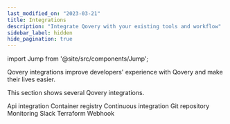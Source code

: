 ```yaml
---
last_modified_on: "2023-03-21"
title: Integrations
description: "Integrate Qovery with your existing tools and workflow"
sidebar_label: hidden
hide_pagination: true
---
```


import Jump from '@site/src/components/Jump';

Qovery integrations improve developers' experience with Qovery and make their lives easier.

This section shows several Qovery integrations.

<Jump to="/docs/using-qovery/integration/api-integration/">Api integration</Jump>
<Jump to="/docs/using-qovery/integration/container-registry/">Container registry</Jump>
<Jump to="/docs/using-qovery/integration/continuous-integration/">Continuous integration</Jump>
<Jump to="/docs/using-qovery/integration/git-repository/">Git repository</Jump>
<Jump to="/docs/using-qovery/integration/monitoring/">Monitoring</Jump>
<Jump to="/docs/using-qovery/integration/slack/">Slack</Jump>
<Jump to="/docs/using-qovery/integration/terraform/">Terraform</Jump>
<Jump to="/docs/using-qovery/integration/webhook/">Webhook</Jump>



